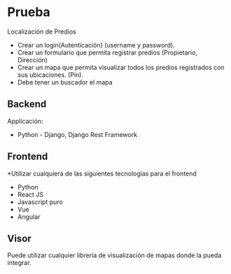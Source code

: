 # Prueba

Localización de Predios

- Crear un login(Autenticación) (username y password).
- Crear un formulario que permita registrar predios (Propietario, Dirección)
- Crear un mapa que permita visualizar todos los predios registrados con sus ubicaciones. (Pin).
- Debe tener un buscador el mapa

## Backend
Applicación:
- Python - Django, Django Rest Framework

## Frontend 
*Utilizar cualquiera de las siguientes tecnologías para el frontend
- Python
- React JS
- Javascript puro
- Vue
- Angular

## Visor
Puede utilizar cualquier librería de visualización de mapas donde la pueda integrar.
